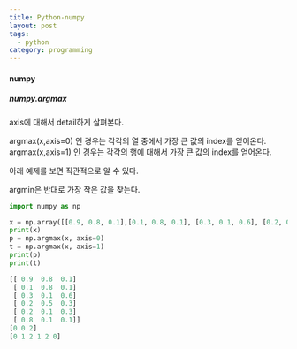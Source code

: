 ```yaml
---
title: Python-numpy
layout: post
tags:
  - python
category: programming
---
```

#### numpy

##### numpy.argmax

axis에 대해서 detail하게 살펴본다.

argmax(x,axis=0) 인 경우는 각각의 열 중에서 가장 큰 값의 index를 얻어온다.
argmax(x,axis=1) 인 경우는 각각의 행에 대해서 가장 큰 값의 index를 얻어온다.

아래 예제를 보면 직관적으로 알 수 있다.

argmin은 반대로 가장 작은 값을 찾는다.

```python
import numpy as np

x = np.array([[0.9, 0.8, 0.1],[0.1, 0.8, 0.1], [0.3, 0.1, 0.6], [0.2, 0.5, 0.3],[0.2, 0.1, 0.3], [0.8, 0.1, 0.1]])
print(x)
p = np.argmax(x, axis=0)
t = np.argmax(x, axis=1)
print(p)
print(t)

[[ 0.9  0.8  0.1]
 [ 0.1  0.8  0.1]
 [ 0.3  0.1  0.6]
 [ 0.2  0.5  0.3]
 [ 0.2  0.1  0.3]
 [ 0.8  0.1  0.1]]
[0 0 2]
[0 1 2 1 2 0]
```